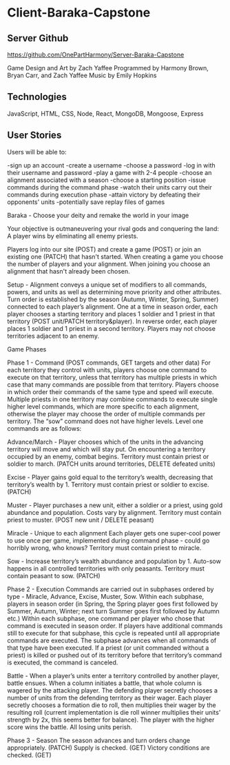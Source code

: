 # Client-Baraka-Capstone

## Server Github

https://github.com/OnePartHarmony/Server-Baraka-Capstone

Game Design and Art by Zach Yaffee
Programmed by Harmony Brown, Bryan Carr, and Zach Yaffee
Music by Emily Hopkins

## Technologies

JavaScript, HTML, CSS, Node, React, MongoDB, Mongoose, Express

## User Stories

Users will be able to:

-sign up an account
-create a username
-choose a password
-log in with their username and password
-play a game with 2-4 people
-choose an alignment associated with a season
-choose a starting position
-issue commands during the command phase
-watch their units carry out their commands during execution phase
-attain victory by defeating their opponents' units
-potentially save replay files of games

Baraka - Choose your deity and remake the world in your image

Your objective is outmaneuvering your rival gods and conquering the land:
A player wins by eliminating all enemy priests.

Players log into our site (POST) and create a game (POST) or join an existing one (PATCH) that hasn't started. When creating a game you choose the number of players and your alignment. When joining you choose an alignment that hasn't already been chosen.

Setup - 
Alignment conveys a unique set of modifiers to all commands, powers, and units as well as determining move priority and other attributes. Turn order is established by the season (Autumn, Winter, Spring, Summer) connected to each player’s alignment. One at a time in season order, each player chooses a starting territory and places 1 soldier and 1 priest in that territory (POST unit/PATCH territory&player). In reverse order, each player places 1 soldier and 1 priest in a second territory. Players may not choose territories adjacent to an enemy.

Game Phases

Phase 1 - Command (POST commands, GET targets and other data)
For each territory they control with units, players choose one command to execute on that territory, unless that territory has multiple priests in which case that many commands are possible from that territory. Players choose in which order their commands of the same type and speed will execute. Multiple priests in one territory may combine commands to execute single higher level commands, which are more specific to each alignment, otherwise the player may choose the order of multiple commands per territory. The “sow” command does not have higher levels.  Level one commands are as follows:

Advance/March - Player chooses which of the units in the advancing territory will move and which will stay put. On encountering a territory occupied by an enemy, combat begins. Territory must contain priest or soldier to march. (PATCH units around territories, DELETE defeated units)

Excise -  Player gains gold equal to the territory’s wealth, decreasing that territory’s wealth by 1. Territory must contain priest or soldier to excise. (PATCH)

Muster -  Player purchases a new unit, either a soldier or a priest, using gold abundance and population. Costs vary by alignment. Territory must contain priest to muster. (POST new unit / DELETE peasant)

Miracle - Unique to each alignment
Each player gets one super-cool power to use once per game, implemented during command phase - could go horribly wrong, who knows? Territory must contain priest to miracle.

Sow - Increase territory’s wealth abundance and population by 1. Auto-sow happens in all controlled territories with only peasants. Territory must contain peasant to sow. (PATCH)


Phase 2 - Execution
Commands are carried out in subphases ordered by type - Miracle, Advance, Excise, Muster, Sow.
Within each subphase, players in season order (in Spring, the Spring player goes first followed by Summer, Autumn, Winter; next turn Summer goes first followed by Autumn etc.)
Within each subphase, one command per player who chose that command is executed in season order. If players have additional commands still to execute for that subphase, this cycle is repeated until all appropriate commands are executed. The subphase advances when all commands of that type have been executed.
If a priest (or unit commanded without a priest) is killed or pushed out of its territory before that territory’s command is executed, the command is canceled.

Battle - When a player’s units enter a territory controlled by another player, battle ensues.
When a column initiates a battle, that whole column is wagered by the attacking player. The defending player secretly chooses a number of units from the defending territory as their wager. Each player secretly chooses a formation die to roll, then multiplies their wager by the resulting roll (current implementation is die roll winner multiplies their units’ strength by 2x, this seems better for balance). The player with the higher score wins the battle. All losing units perish.


Phase 3 - Season
The season advances and turn orders change appropriately. (PATCH)
Supply is checked. (GET)
Victory conditions are checked. (GET)